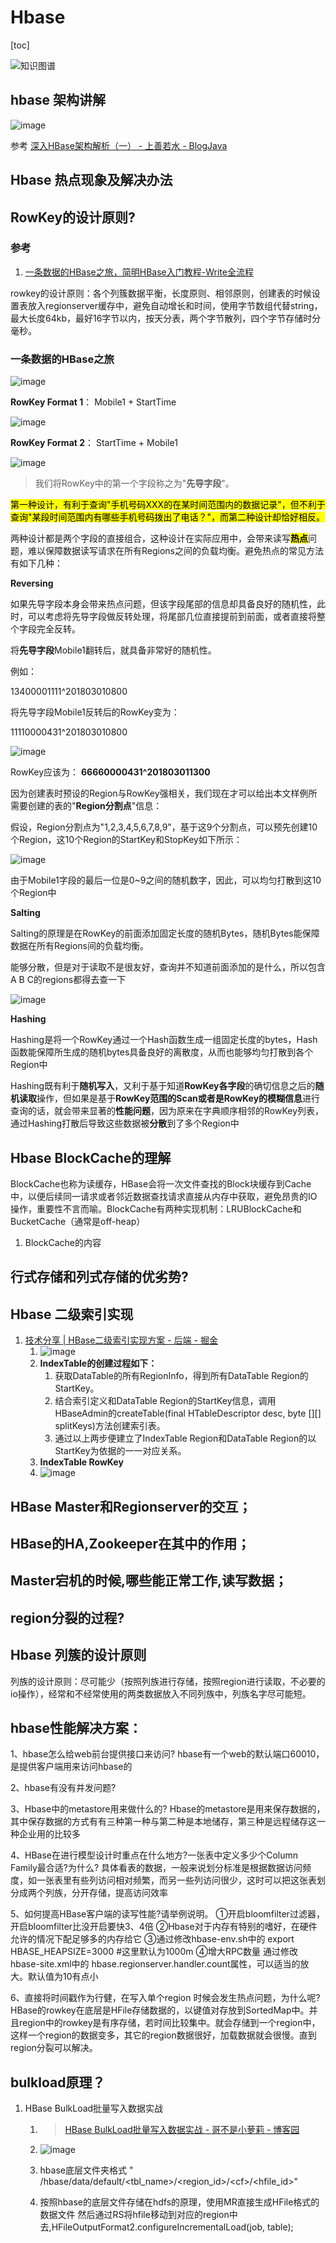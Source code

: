 # Hbase

[toc]

![知识图谱](https://static.lovedata.net/jpg/2018/6/20/7620334c24d3e79d5ec4954bd5003e87.jpg-wm)

## hbase 架构讲解

![image](https://static.lovedata.net/jpg/2018/6/20/08bd66f5cd400fe609a745de9bd16dab.jpg-wm)

参考
[深入HBase架构解析（一） - 上善若水 - BlogJava](http://www.blogjava.net/DLevin/archive/2015/08/22/426877.html)

## Hbase  热点现象及解决办法



## RowKey的设计原则?

### 参考

1. [一条数据的HBase之旅，简明HBase入门教程-Write全流程](https://mp.weixin.qq.com/s/cpsX0j7IVfi54CjVWpGoqg)

rowkey的设计原则：各个列簇数据平衡，长度原则、相邻原则，创建表的时候设置表放入regionserver缓存中，避免自动增长和时间，使用字节数组代替string，最大长度64kb，最好16字节以内，按天分表，两个字节散列，四个字节存储时分毫秒。

### 一条数据的HBase之旅

![image](https://static.lovedata.net/21-06-24-6ced89348e9fe3f935d157b2155109d8.png-wm)

**RowKey Format 1**： Mobile1 + StartTime

![image](https://static.lovedata.net/21-06-24-9f309ead4a06ecbc6055c002379a2a93.png-wm)

**RowKey Format 2**： StartTime + Mobile1

![image](https://static.lovedata.net/21-06-24-b81236fc6bcef828f71cb20c7e34e7c8.png-wm)



> 我们将RowKey中的第一个字段称之为"**先导字段**"。

<mark>第一种设计，有利于查询"手机号码XXX的在某时间范围内的数据记录"，但不利于查询"某段时间范围内有哪些手机号码拨出了电话？"，而第二种设计却恰好相反。</mark>



两种设计都是两个字段的直接组合，这种设计在实际应用中，会带来读写<mark>**热点**</mark>问题，难以保障数据读写请求在所有Regions之间的负载均衡。避免热点的常见方法有如下几种：

**Reversing**

如果先导字段本身会带来热点问题，但该字段尾部的信息却具备良好的随机性，此时，可以考虑将先导字段做反转处理，将尾部几位直接提前到前面，或者直接将整个字段完全反转。

将**先导字段**Mobile1翻转后，就具备非常好的随机性。

例如：

  13400001111^201803010800

将先导字段Mobile1反转后的RowKey变为：

  11110000431^201803010800

![image](https://static.lovedata.net/21-06-24-f1baaad1a12c4c16b45dcb8a495fcd11.png-wm)

RowKey应该为： **66660000431^201803011300**

因为创建表时预设的Region与RowKey强相关，我们现在才可以给出本文样例所需要创建的表的"**Region分割点**"信息：

假设，Region分割点为"1,2,3,4,5,6,7,8,9"，基于这9个分割点，可以预先创建10个Region，这10个Region的StartKey和StopKey如下所示：

![image](https://static.lovedata.net/21-06-24-99a3b4a08e693548868500ce05dae1c9.png-wm)

由于Mobile1字段的最后一位是0~9之间的随机数字，因此，可以均匀打散到这10个Region中

**Salting**

Salting的原理是在RowKey的前面添加固定长度的随机Bytes，随机Bytes能保障数据在所有Regions间的负载均衡。

能够分散，但是对于读取不是很友好，查询并不知道前面添加的是什么，所以包含 A B C的regions都得去查一下

![image](https://static.lovedata.net/21-06-24-1f2837243b460dbf3189a0af48211485.png-wm)

**Hashing**

Hashing是将一个RowKey通过一个Hash函数生成一组固定长度的bytes，Hash函数能保障所生成的随机bytes具备良好的离散度，从而也能够均匀打散到各个Region中

Hashing既有利于**随机写入**，又利于基于知道**RowKey各字段**的确切信息之后的**随机读取**操作，但如果是基于**RowKey范围的Scan或者是RowKey的模糊信息**进行查询的话，就会带来显著的**性能问题**，因为原来在字典顺序相邻的RowKey列表，通过Hashing打散后导致这些数据被**分散**到了多个Region中



## Hbase BlockCache的理解

BlockCache也称为读缓存，HBase会将一次文件查找的Block块缓存到Cache中，以便后续同一请求或者邻近数据查找请求直接从内存中获取，避免昂贵的IO操作，重要性不言而喻。BlockCache有两种实现机制：LRUBlockCache和BucketCache（通常是off-heap）

1. BlockCache的内容

## 行式存储和列式存储的优劣势?



## Hbase 二级索引实现

1. [技术分享 | HBase二级索引实现方案 - 后端 - 掘金](https://juejin.im/entry/5bae42f7f265da0aa5291913)
   1. ![image](https://static.lovedata.net/20-06-30-d0a62c86d8017f664384df7850ea85c9.png-wm)
   2. **IndexTable的创建过程如下：**
      1. 获取DataTable的所有RegionInfo，得到所有DataTable Region的StartKey。
      2. 结合索引定义和DataTable Region的StartKey信息，调用HBaseAdmin的createTable(final HTableDescriptor desc, byte [][] splitKeys)方法创建索引表。
      3. 通过以上两步便建立了IndexTable Region和DataTable Region的以StartKey为依据的一一对应关系。
   3.   **IndexTable RowKey**
      1. ![image](https://static.lovedata.net/20-06-30-a687eca5fb78d81e08f143ba69b47dc6.png-wm)





## HBase Master和Regionserver的交互；



## HBase的HA,Zookeeper在其中的作用；



## Master宕机的时候,哪些能正常工作,读写数据；



## region分裂的过程?



## Hbase 列簇的设计原则

列族的设计原则：尽可能少（按照列族进行存储，按照region进行读取，不必要的io操作），经常和不经常使用的两类数据放入不同列族中，列族名字尽可能短。



## hbase性能解决方案：

1、hbase怎么给web前台提供接口来访问?
hbase有一个web的默认端口60010，是提供客户端用来访问hbase的

2、hbase有没有并发问题?

3、Hbase中的metastore用来做什么的?
Hbase的metastore是用来保存数据的，其中保存数据的方式有有三种第一种与第二种是本地储存，第三种是远程储存这一种企业用的比较多

4、HBase在进行模型设计时重点在什么地方?一张表中定义多少个Column Family最合适?为什么?
具体看表的数据，一般来说划分标准是根据数据访问频度，如一张表里有些列访问相对频繁，而另一些列访问很少，这时可以把这张表划分成两个列族，分开存储，提高访问效率

5、如何提高HBase客户端的读写性能?请举例说明。
①开启bloomfilter过滤器，开启bloomfilter比没开启要快3、4倍
②Hbase对于内存有特别的嗜好，在硬件允许的情况下配足够多的内存给它
③通过修改hbase-env.sh中的
export HBASE_HEAPSIZE=3000 #这里默认为1000m
④增大RPC数量
通过修改hbase-site.xml中的
hbase.regionserver.handler.count属性，可以适当的放大。默认值为10有点小

6、直接将时间戳作为行健，在写入单个region 时候会发生热点问题，为什么呢?
HBase的rowkey在底层是HFile存储数据的，以键值对存放到SortedMap中。并且region中的rowkey是有序存储，若时间比较集中。就会存储到一个region中，这样一个region的数据变多，其它的region数据很好，加载数据就会很慢。直到region分裂可以解决。



## bulkload原理？

1. HBase BulkLoad批量写入数据实战

   1. > [HBase BulkLoad批量写入数据实战 - 哥不是小萝莉 - 博客园](https://www.cnblogs.com/smartloli/p/9501887.html)

   2. ![image](https://static.lovedata.net/21-06-17-ae9f2d5008d9edfbf10bec552bc9e0b7.png-wm)

   3. hbase底层文件夹格式 " /hbase/data/default/<tbl_name>/<region_id>/\<cf\>/<hfile_id>"

   4. 按照hbase的底层文件存储在hdfs的原理，使用MR直接生成HFile格式的数据文件 然后通过RS将hfile移动到对应的region中去,HFileOutputFormat2.configureIncrementalLoad(job, table);













